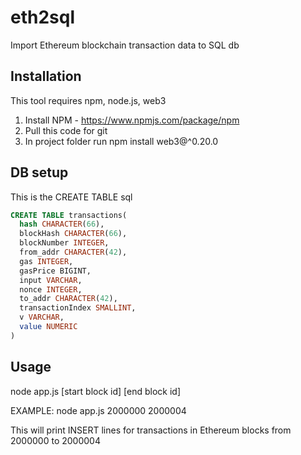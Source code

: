 # eth2sql
Import Ethereum blockchain transaction data to SQL db 

## Installation 
This tool requires npm, node.js, web3 

1. Install NPM - https://www.npmjs.com/package/npm
2. Pull this code for git 
3. In project folder run 
  npm install web3@^0.20.0
 
## DB setup 
This is the CREATE TABLE sql 
```sql
CREATE TABLE transactions(
  hash CHARACTER(66),
  blockHash CHARACTER(66),
  blockNumber INTEGER,
  from_addr CHARACTER(42),
  gas INTEGER,
  gasPrice BIGINT,
  input VARCHAR,
  nonce INTEGER,
  to_addr CHARACTER(42),
  transactionIndex SMALLINT,
  v VARCHAR,
  value NUMERIC
)
```

 
## Usage 
node app.js [start block id]  [end block id]
  
EXAMPLE: 
  node app.js 2000000 2000004
  
  This will print INSERT lines for transactions in Ethereum blocks from  2000000 to 2000004
